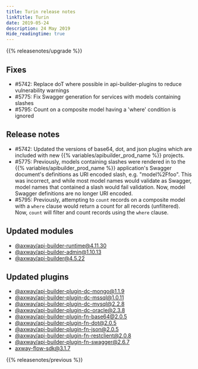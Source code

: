 ```yaml
---
title: Turin release notes
linkTitle: Turin
date: 2019-05-24
description: 24 May 2019
Hide_readingtime: true
---
```


{{% releasenotes/upgrade %}}
## Fixes

* #5742: Replace doT where possible in api-builder-plugins to reduce vulnerability warnings
* #5775: Fix Swagger generation for services with models containing slashes
* #5795: Count on a composite model having a 'where' condition is ignored

## Release notes

* #5742: Updated the versions of base64, dot, and json plugins which are included with new {{% variables/apibuilder_prod_name %}} projects.
* #5775: Previously, models containing slashes were rendered in to the {{% variables/apibuilder_prod_name %}} application's Swagger document's definitions as URI encoded slash, e.g. "model%2Ffoo". This was incorrect, and while most model names would validate as Swagger, model names that contained a slash would fail validation. Now, model Swagger definitions are no longer URI encoded.
* #5795: Previously, attempting to `count` records on a composite model with a `where` clause would return a count for all records (unfiltered). Now, `count` will filter and count records using the `where` clause.

## Updated modules

* [@axway/api-builder-runtime@4.11.30](https://www.npmjs.com/package/@axway/api-builder-runtime/v/4.11.30)
* [@axway/api-builder-admin@1.10.13](https://www.npmjs.com/package/@axway/api-builder-admin/v/1.10.13)
* [@axway/api-builder@4.5.22](https://www.npmjs.com/package/@axway/api-builder/v/4.5.22)

## Updated plugins

* [@axway/api-builder-plugin-dc-mongo@1.1.9](https://www.npmjs.com/package/@axway/api-builder-plugin-dc-mongo/v/1.1.9)
* [@axway/api-builder-plugin-dc-mssql@1.0.11](https://www.npmjs.com/package/@axway/api-builder-plugin-dc-mssql/v/1.0.11)
* [@axway/api-builder-plugin-dc-mysql@2.2.8](https://www.npmjs.com/package/@axway/api-builder-plugin-dc-mysql/v/2.2.8)
* [@axway/api-builder-plugin-dc-oracle@2.3.8](https://www.npmjs.com/package/@axway/api-builder-plugin-dc-oracle/v/2.3.8)
* [@axway/api-builder-plugin-fn-base64@2.0.5](https://www.npmjs.com/package/@axway/api-builder-plugin-fn-base64/v/2.0.5)
* [@axway/api-builder-plugin-fn-dot@2.0.5](https://www.npmjs.com/package/@axway/api-builder-plugin-fn-dot/v/2.0.5)
* [@axway/api-builder-plugin-fn-json@2.0.5](https://www.npmjs.com/package/@axway/api-builder-plugin-fn-json/v/2.0.5)
* [@axway/api-builder-plugin-fn-restclient@2.0.8](https://www.npmjs.com/package/@axway/api-builder-plugin-fn-restclient/v/2.0.8)
* [@axway/api-builder-plugin-fn-swagger@2.6.7](https://www.npmjs.com/package/@axway/api-builder-plugin-fn-swagger/v/2.6.7)
* [axway-flow-sdk@3.1.7](https://www.npmjs.com/package/axway-flow-sdk/v/3.1.7)


{{% releasenotes/previous %}}
